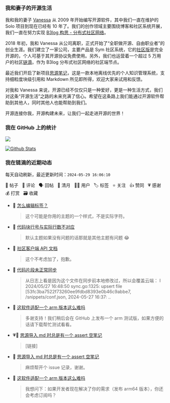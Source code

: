 ### 我和妻子的开源生活

我和我的妻子 [Vanessa](https://github.com/Vanessa219) 从 2009 年开始编写开源软件，其中我们一直在维护的 Solo 项目到现在已经有 10 年了。我们的创作领域主要围绕博客和社区系统开展，我们一直在努力实现 [B3log 构思 - 分布式社区网络](https://ld246.com/article/1546941897596)。

2018 年初，我和 Vanessa 从公司离职，正式开始了“全职做开源、自由职业者”的创业生涯。我们建立了一家公司，主要产品是 Sym 社区系统，它的[社区版](https://github.com/88250/symphony)是完全开源的，个人可基于其开源协议免费使用。另外，我们也运营着一个超过 5 万用户的社区[链滴](https://ld246.com)，作为 B3log 分布式社区网络的社区端节点。

最近我们开启了新项目[思源笔记](https://github.com/siyuan-note/siyuan)，这是一款本地离线优先的个人知识管理系统，支持细粒度块级引用和 Markdown 所见即所得，欢迎大家来试用和反馈。

对我和 Vanessa 来说，开源已经不仅仅只是一种爱好，更是一种生活方式，我们对这条“开源生活”之路的未来充满了信心。希望在这条路上我们能通过开源软件帮助到其他人，同时其他人也能帮助到我们。

开源连接你我，开源构建未来，让我们一起走进开源的世界！

### 我在 GitHub 上的统计

<a title="Hits" target="_blank" href="https://github.com/88250/88250"><img src="https://hits.b3log.org/88250/88250.svg"></a>

[![Github Stats](https://github-readme-stats.vercel.app/api?username=88250&theme=tokyonight&show_icons=true)](https://github.com/88250)

<!--events start -->

### 我在链滴的近期动态

每天自动刷新，最近更新时间：`2024-05-29 16:06:10`

📝 帖子 &nbsp; 💬 评论 &nbsp; 🗣 回帖 &nbsp; 🌙 清月 &nbsp; 👨‍💻 用户 &nbsp; 🏷️ 标签 &nbsp; ⭐️ 关注 &nbsp; 👍 赞同 &nbsp; 💗 感谢 &nbsp; 💰 打赏 &nbsp; 🗃 收藏

* 💬 [怎么编辑标签？](https://ld246.com/article/1716953465184/comment/1716953557256#comments)

  > 这个可能是你用的主题的一个样式，不是实际字符。
* 💬 [代码块行号与实际行数不对应](https://ld246.com/article/1716951122841/comment/1716951404515#comments)

  > 默认主题如果没有问题的话那就是其他主题有问题 😂
* 💬 [社区客户端 API 文档](https://ld246.com/article/1488603534762/comment/1716947583495#comments)

  > 这个不考虑加了，抱歉。
* 💬 [代码片段未正常同步](https://ld246.com/article/1716831744548/comment/1716946807039#comments)

  > 从日志上看是因为这个文件在同步前本地修改过，所以会覆盖云端： I 2024/05/27 16:48:50 sync.go:1325: upsert file [53fc3ba7522f73260ee9fdbd8393e0b46c9abbe7, /snippets/conf.json, 2024-05-27 16:37: ..
* 💬 [这软件适配一个 arm 版本这么难吗](https://ld246.com/article/1716822432347/comment/1716943206633#comments)

  > 多谢支持！我们稍后会在 GitHub 上发布一个 arm 测试版，如果方便的话请下载帮忙测试看看。
* 💗💬 [思源导入 md 时总是有一个 assert 空笔记](https://ld246.com/article/1716885416114/comment/1716912438394#comments)

  > [链接]
* 💬 [思源导入 md 时总是有一个 assert 空笔记](https://ld246.com/article/1716885416114/comment/1716912163869#comments)

  > 麻烦帮开个 issue 记录，谢谢。
* 💬 [这软件适配一个 arm 版本这么难吗](https://ld246.com/article/1716822432347/comment/1716912084109#comments)

  > 我想问下：如果开发者现在解决了你的需求（发布 arm64 版本），你还会考虑订阅吗？


<!--events end -->
